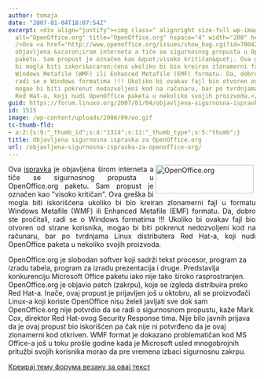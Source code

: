 ```yaml
---
author: tomaja
date: "2007-01-04T18:07:54Z"
excerpt: <div align="justify"><img class=" alignright size-full wp-image-1314" src="https://linuxo.org/wp-content/uploads/2006/09/oo.gif"
  alt="OpenOffice.org" title="OpenOffice.org" hspace="4" width="200" height="58" align="right"
  />Ova <a href="http://www.openoffice.org/issues/show_bug.cgi?id=70042" target="_blank">ispravka</a>  je
  objavljena &scaron;irom interneta a tiče se sigurnosnog propusta u OpenOffice.org
  paketu. Sam propust je označen kao &quot;visoko kritičan&quot;. Ova gre&scaron;ka
  bi mogla biti iskori&scaron;ćena ukoliko bi bio kreiran zlonamerni fajl u formatu
  Windows Metafile (WMF) ili Enhanced Metafile (EMF) formatu. Da, dobro ste pročitali,
  radi se o Windows formatima !!! Ukoliko bi ovakav fajl bio otvoren od strane korisnika,
  mogao bi biti pokrenut nedozvoljeni kod na računaru, bar po tvrdnjama Linux distributera
  Red Hat-a, koji nudi OpenOffice paketa u nekoliko svojih proizvoda.</div>
guid: https://forum.linuxo.org/2007/01/04/objavljena-sigurnosna-ispravka-za-openoffice-org/
id: 1515
image: /wp-content/uploads/2006/09/oo.gif
tc-thumb-fld:
- a:2:{s:9:"_thumb_id";s:4:"1314";s:11:"_thumb_type";s:5:"thumb";}
title: Objavljena sigurnosna ispravka za OpenOffice.org
url: /objavljena-sigurnosna-ispravka-za-openoffice-org/
---
```

<div align="justify">
  <img class=" alignright size-full wp-image-1314" src="https://linuxo.org/wp-content/uploads/2006/09/oo.gif" alt="OpenOffice.org" title="OpenOffice.org" hspace="4" width="200" height="58" align="right" />Ova <a href="http://www.openoffice.org/issues/show_bug.cgi?id=70042" target="_blank">ispravka</a> je objavljena &scaron;irom interneta a tiče se sigurnosnog propusta u OpenOffice.org paketu. Sam propust je označen kao "visoko kritičan". Ova gre&scaron;ka bi mogla biti iskori&scaron;ćena ukoliko bi bio kreiran zlonamerni fajl u formatu Windows Metafile (WMF) ili Enhanced Metafile (EMF) formatu. Da, dobro ste pročitali, radi se o Windows formatima !!! Ukoliko bi ovakav fajl bio otvoren od strane korisnika, mogao bi biti pokrenut nedozvoljeni kod na računaru, bar po tvrdnjama Linux distributera Red Hat-a, koji nudi OpenOffice paketa u nekoliko svojih proizvoda.
</div>

<!--break-->

OpenOffice.org je slobodan softver koji sadrži tekst procesor, program za izradu tabela, program za izradu prezentacija i druge. Predstavlja konkurenciju Microsoft Office paketu iako nije tako &scaron;iroko rasprostranjen. OpenOffice.org je objavio patch (zakrpu), koje se izgleda distribuira preko Red Hat-a. Inače, ovaj propust je prijavljen jo&scaron; u oktobru, ali se proizvođači Linux-a koji koriste OpenOffice nisu želeli javljati sve dok sam OpenOffice.org nije potvrdio da se radi o sigurnosnom propustu, kaže Mark Cox, direktor Red Hat-ovog Security Response tima. Nije bilo javnih prijava da je ovaj propust bio iskori&scaron;ćen pa čak nije ni potvrđeno da je ovaj zlonamerni kod otkriven. WMF format je dokazano problematičan kod MS Office-a jo&scaron; u toku pro&scaron;le godine kada je Microsoft usled mnogobrojnih pritužbi svojih korisnika morao da pre vremena izbaci sigurnosnu zakrpu.

[Креирај тему форума везану за овај текст](https://linuxo.org/nova-tema-na-forumu/?se_pid=1515)
